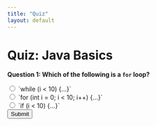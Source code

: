 ```yaml
---
title: "Quiz"
layout: default
---
```


# Quiz: Java Basics

**Question 1: Which of the following is a `for` loop?**

<form id="quiz-form">
  <input type="radio" name="q1" value="a"> `while (i < 10) {...}`<br>
  <input type="radio" name="q1" value="b"> `for (int i = 0; i < 10; i++) {...}`<br>
  <input type="radio" name="q1" value="c"> `if (i < 10) {...}`<br>
  <button type="button" onclick="checkAnswer()">Submit</button>
</form>

<p id="quiz-result"></p>

<script>
  function checkAnswer() {
    const answer = document.querySelector('input[name="q1"]:checked').value;
    const result = document.getElementById("quiz-result");
    if (answer === "b") {
      result.textContent = "Correct!";
    } else {
      result.textContent = "Try again!";
    }
  }
</script>
